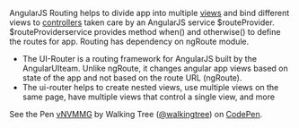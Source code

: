 AngularJS Routing helps to divide app into multiple <a class="x-grid-item"  href='/slidedeck/#1. Overview/2 Core-Concepts/11. View' target="_blank">views</a> and bind different views to <a class="x-grid-item"  href='/slidedeck/#1. Overview/2 Core-Concepts/13. Controller' target="_blank">controllers</a> taken care by an AngularJS service $routeProvider. $routeProviderservice provides method when() and otherwise() to define the routes for app. Routing has dependency on ngRoute module.

*	The UI-Router is a routing framework for AngularJS built by the AngularUIteam. Unlike ngRoute, it changes angular app views based on state of the app and not based on the route URL (ngRoute). 
*	The ui-router helps to create nested views, use multiple views on the same page, have multiple views that control a single view, and more

<p data-height="268" data-theme-id="0" data-slug-hash="vNVMMG" data-default-tab="result" data-user="walkingtree" class='codepen'>See the Pen <a href='http://codepen.io/walkingtree/pen/vNVMMG/'>vNVMMG</a> by Walking Tree (<a href='http://codepen.io/walkingtree'>@walkingtree</a>) on <a href='http://codepen.io'>CodePen</a>.</p>
<script async src="//assets.codepen.io/assets/embed/ei.js"></script>

